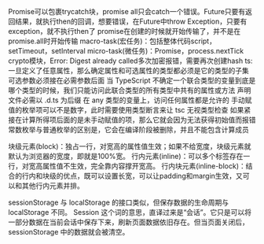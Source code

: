 Promise可以包裹trycatch块，promise all只会catch一个错误。Future只要有返回结果，就执行then的回调，想要错误，在Future中throw Exception，只要有exception，就不执行then了
promise在创建的时候就开始传输了，并不是在promise.all时开始传输
macro-task(宏任务)：包括整体代码script，setTimeout，setInterval
micro-task(微任务)：Promise，process.nextTick
crypto模块，Error: Digest already called多次加密报错，需要再次创建hash
ts:一旦定义了任意属性，那么确定属性和可选属性的类型都必须是它的类型的子集
可选参数必须接在必需参数后面
当 TypeScript 不确定一个联合类型的变量到底是哪个类型的时候，我们只能访问此联合类型的所有类型中共有的属性或方法
声明文件必需以 .d.ts 为后缀
在 any 类型的变量上，访问任何属性都是允许的
手动赋值的枚举项可以不是数字，此时需要使用类型断言来让 tsc 无视类型检查
如果紧接在计算所得项后面的是未手动赋值的项，那么它就会因为无法获得初始值而报错
常数枚举与普通枚举的区别是，它会在编译阶段被删除，并且不能包含计算成员

块级元素(block)：独占一行，对宽高的属性值生效；如果不给宽度，块级元素就默认为浏览器的宽度，即就是100%宽。
行内元素(inline)：可以多个标签存在一行，对宽高属性值不生效，完全靠内容撑开宽高。
行内块元素(inline-block)：结合的行内和块级的优点，既可以设置长宽，可以让padding和margin生效，又可以和其他行内元素并排。

sessionStorage 与 localStorage 的接口类似，但保存数据的生命周期与 localStorage 不同。 Session 这个词的意思，直译过来是“会话”。它只是可以将一部分数据在当前会话中保存下来，刷新页面数据依旧存在。但当页面关闭后，sessionStorage 中的数据就会被清空。